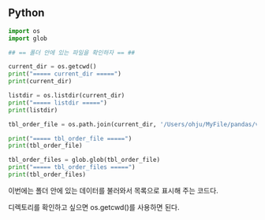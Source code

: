 ## Python
```python
import os
import glob

## == 폴더 안에 있는 파일을 확인하자 == ##

current_dir = os.getcwd()
print("===== current_dir =====")
print(current_dir)

listdir = os.listdir(current_dir)
print("===== listdir =====")
print(listdir)

tbl_order_file = os.path.join(current_dir, '/Users/ohju/MyFile/pandas/venv/data/chapter01/tbl_order_*.csv')

print("===== tbl_order_file =====")
print(tbl_order_file)

tbl_order_files = glob.glob(tbl_order_file)
print("===== tbl_order_files =====")
print(tbl_order_files)

```
이번에는 폴더 안에 있는 데이터를 불러와서 목록으로 표시해 주는 코드다.

디렉토리를 확인하고 싶으면 os.getcwd()를 사용하면 된다.